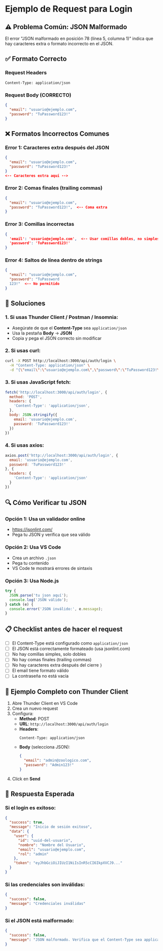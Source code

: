 # Ejemplo de Request para Login

## ⚠️ Problema Común: JSON Malformado

El error "JSON malformado en posición 78 (línea 5, columna 1)" indica que hay caracteres extra o formato incorrecto en el JSON.

## ✅ Formato Correcto

### Request Headers
```
Content-Type: application/json
```

### Request Body (CORRECTO)
```json
{
  "email": "usuario@ejemplo.com",
  "password": "TuPassword123!"
}
```

## ❌ Formatos Incorrectos Comunes

### Error 1: Caracteres extra después del JSON
```json
{
  "email": "usuario@ejemplo.com",
  "password": "TuPassword123!"
}
<-- Caracteres extra aquí -->
```

### Error 2: Comas finales (trailing commas)
```json
{
  "email": "usuario@ejemplo.com",
  "password": "TuPassword123!",  <-- Coma extra
}
```

### Error 3: Comillas incorrectas
```json
{
  'email': 'usuario@ejemplo.com',  <-- Usar comillas dobles, no simples
  'password': 'TuPassword123!'
}
```

### Error 4: Saltos de línea dentro de strings
```json
{
  "email": "usuario@ejemplo.com",
  "password": "TuPassword
  123!"  <-- No permitido
}
```

## 🔧 Soluciones

### 1. Si usas Thunder Client / Postman / Insomnia:
- Asegúrate de que el **Content-Type** sea `application/json`
- Usa la pestaña **Body** → **JSON**
- Copia y pega el JSON correcto sin modificar

### 2. Si usas curl:
```bash
curl -X POST http://localhost:3000/api/auth/login \
  -H "Content-Type: application/json" \
  -d "{\"email\":\"usuario@ejemplo.com\",\"password\":\"TuPassword123!\"}"
```

### 3. Si usas JavaScript fetch:
```javascript
fetch('http://localhost:3000/api/auth/login', {
  method: 'POST',
  headers: {
    'Content-Type': 'application/json',
  },
  body: JSON.stringify({
    email: 'usuario@ejemplo.com',
    password: 'TuPassword123!'
  })
})
```

### 4. Si usas axios:
```javascript
axios.post('http://localhost:3000/api/auth/login', {
  email: 'usuario@ejemplo.com',
  password: 'TuPassword123!'
}, {
  headers: {
    'Content-Type': 'application/json'
  }
})
```

## 🔍 Cómo Verificar tu JSON

### Opción 1: Usa un validador online
- https://jsonlint.com/
- Pega tu JSON y verifica que sea válido

### Opción 2: Usa VS Code
- Crea un archivo `.json`
- Pega tu contenido
- VS Code te mostrará errores de sintaxis

### Opción 3: Usa Node.js
```javascript
try {
  JSON.parse('tu json aquí');
  console.log('JSON válido');
} catch (e) {
  console.error('JSON inválido:', e.message);
}
```

## 📋 Checklist antes de hacer el request

- [ ] El Content-Type está configurado como `application/json`
- [ ] El JSON está correctamente formateado (usa jsonlint.com)
- [ ] No hay comillas simples, solo dobles
- [ ] No hay comas finales (trailing commas)
- [ ] No hay caracteres extra después del cierre `}`
- [ ] El email tiene formato válido
- [ ] La contraseña no está vacía

## 🎯 Ejemplo Completo con Thunder Client

1. Abre Thunder Client en VS Code
2. Crea un nuevo request
3. Configura:
   - **Method**: POST
   - **URL**: `http://localhost:3000/api/auth/login`
   - **Headers**: 
     ```
     Content-Type: application/json
     ```
   - **Body** (selecciona JSON):
     ```json
     {
       "email": "admin@zoologico.com",
       "password": "Admin123!"
     }
     ```
4. Click en **Send**

## 📝 Respuesta Esperada

### Si el login es exitoso:
```json
{
  "success": true,
  "message": "Inicio de sesión exitoso",
  "data": {
    "user": {
      "id": "uuid-del-usuario",
      "nombre": "Nombre del Usuario",
      "email": "usuario@ejemplo.com",
      "rol": "admin"
    },
    "token": "eyJhbGciOiJIUzI1NiIsInR5cCI6IkpXVCJ9..."
  }
}
```

### Si las credenciales son inválidas:
```json
{
  "success": false,
  "message": "Credenciales inválidas"
}
```

### Si el JSON está malformado:
```json
{
  "success": false,
  "message": "JSON malformado. Verifica que el Content-Type sea application/json y que el JSON esté correctamente formateado"
}
```
